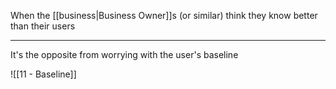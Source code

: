 When the [[business|Business Owner]]s (or similar) think they know better than their users

---

It's the opposite from worrying with the user's baseline

![[11 - Baseline]]